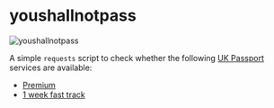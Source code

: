 # youshallnotpass

![youshallnotpass](https://media.giphy.com/media/njYrp176NQsHS/giphy-downsized-large.gif)

A simple `requests` script to check whether the following [UK Passport](https://www.gov.uk/apply-renew-passport) services are available:

- [Premium](https://www.gov.uk/get-a-passport-urgently/online-premium-service)
- [1 week fast track](https://www.gov.uk/get-a-passport-urgently/1-week-fast-track-service)